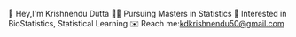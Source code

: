👋 Hey,I'm Krishnendu Dutta
👨‍🎓 Pursuing Masters in Statistics
📑 Interested in BioStatistics,
   Statistical Learning
✉️ Reach me:kdkrishnendu50@gmail.com
